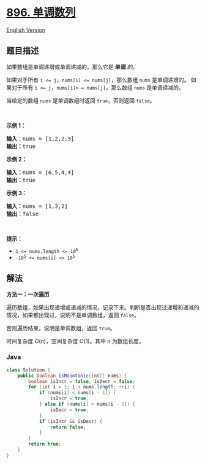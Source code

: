 # [896. 单调数列](https://leetcode.cn/problems/monotonic-array)

[English Version](/solution/0800-0899/0896.Monotonic%20Array/README_EN.md)

## 题目描述

<p>如果数组是单调递增或单调递减的，那么它是&nbsp;<strong>单调 </strong><em>的</em>。</p>

<p>如果对于所有 <code>i &lt;= j</code>，<code>nums[i] &lt;= nums[j]</code>，那么数组 <code>nums</code> 是单调递增的。 如果对于所有 <code>i &lt;= j</code>，<code>nums[i]&gt; = nums[j]</code>，那么数组 <code>nums</code>&nbsp;是单调递减的。</p>

<p>当给定的数组 <code>nums</code>&nbsp;是单调数组时返回 <code>true</code>，否则返回 <code>false</code>。</p>

<p>&nbsp;</p>

<ol>
</ol>

<p><strong>示例 1：</strong></p>

<pre>
<strong>输入：</strong>nums = [1,2,2,3]
<strong>输出：</strong>true
</pre>

<p><strong>示例 2：</strong></p>

<pre>
<strong>输入：</strong>nums = [6,5,4,4]
<strong>输出：</strong>true
</pre>

<p><strong>示例 3：</strong></p>

<pre>
<strong>输入：</strong>nums = [1,3,2]
<strong>输出：</strong>false
</pre>

<p>&nbsp;</p>

<p><strong>提示：</strong></p>

<ul>
	<li><code>1 &lt;= nums.length &lt;= 10<sup>5</sup></code></li>
	<li><code>-10<sup>5</sup>&nbsp;&lt;= nums[i] &lt;= 10<sup>5</sup></code></li>
</ul>

## 解法

**方法一：一次遍历**

遍历数组，如果出现递增或递减的情况，记录下来。判断是否出现过递增和递减的情况，如果都出现过，说明不是单调数组，返回 `false`。

否则遍历结束，说明是单调数组，返回 `true`。

时间复杂度 $O(n)$，空间复杂度 $O(1)$。其中 $n$ 为数组长度。

### **Java**

```java
class Solution {
    public boolean isMonotonic(int[] nums) {
        boolean isIncr = false, isDecr = false;
        for (int i = 1; i < nums.length; ++i) {
            if (nums[i] < nums[i - 1]) {
                isIncr = true;
            } else if (nums[i] > nums[i - 1]) {
                isDecr = true;
            }
            if (isIncr && isDecr) {
                return false;
            }
        }
        return true;
    }
}
```
